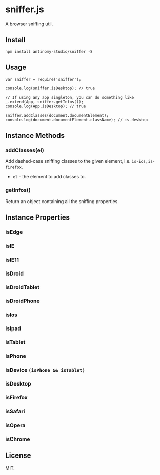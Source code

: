 sniffer.js
===

A browser sniffing util.

## Install

```
npm install antinomy-studio/sniffer -S
```

## Usage

```
var sniffer = require('sniffer');

console.log(sniffer.isDesktop); // true

// If using any app singleton, you can do something like
_.extend(App, sniffer.getInfos());
console.log(App.isDesktop); // true

sniffer.addClasses(document.documentElement);
console.log(document.documentElement.className); // is-desktop
```

## Instance Methods

### addClasses(el)

Add dashed-case sniffing classes to the given element, i.e. `is-ios`, `is-firefox`.
* `el` - the element to add classes to.


### getInfos()

Return an object containing all the sniffing properties.

## Instance Properties

### isEdge
### isIE
### isIE11

### isDroid
### isDroidTablet
### isDroidPhone

### isIos
### isIpad

### isTablet
### isPhone
### isDevice `(isPhone && isTablet)`

### isDesktop
### isFirefox
### isSafari
### isOpera
### isChrome

## License
MIT.
